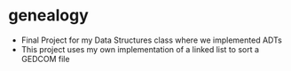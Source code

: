 # genealogy

* Final Project for my Data Structures class where we implemented ADTs
* This project uses my own implementation of a linked list to sort a GEDCOM file

